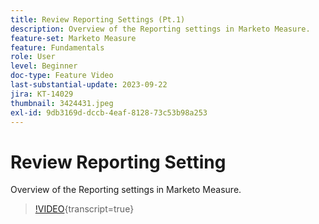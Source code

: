 ```yaml
---
title: Review Reporting Settings (Pt.1)
description: Overview of the Reporting settings in Marketo Measure.
feature-set: Marketo Measure
feature: Fundamentals
role: User
level: Beginner
doc-type: Feature Video
last-substantial-update: 2023-09-22
jira: KT-14029
thumbnail: 3424431.jpeg
exl-id: 9db3169d-dccb-4eaf-8128-73c53b98a253
---
```

# Review Reporting Setting

Overview of the Reporting settings in Marketo Measure.

>[!VIDEO](https://video.tv.adobe.com/v/3424431/?learn=on){transcript=true}

